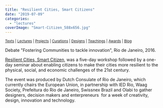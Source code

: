 ```yaml
---
title: "Resilient Cities, Smart Citizens"
date: "2019-07-09"
categories: 
  - "lectures"
coverImage: "Smart-Citizen_588x656.jpg"
---
```


<small>[Texts](../texts.html) | [Lectures](../lectures.html) | [Projects](../projects.html) | [Curations](../curation.html) | [Designs](../designs.html) | [Teachings](../teachings.html) | [Awards](../awards.html) | <a href="https://readruiz.medium.com/" target="_blank">Blog</a></small>

Debate "Fostering Communities to tackle innovation", Rio de Janeiro, 2016.

[Resilient Cities, Smart Citizen](https://www.swissnexbrazil.org/event/resilient-cities-smart-citizens/), was a five-day workshop followed by a one-day seminar about enabling citizens to make their cities more resilient to the physical, social, and economic challenges of the 21st century.

The event was produced by Dutch Consulate of Rio de Janeiro, which currently chairs the European Union, in partnership with IED Rio, Waag Society, Prefeitura do Rio de Janeiro, Swissnex Brazil and Olabi to gather designers, decision makers and enterpreneurs  for a week of creativity, design, innovation and technology.

